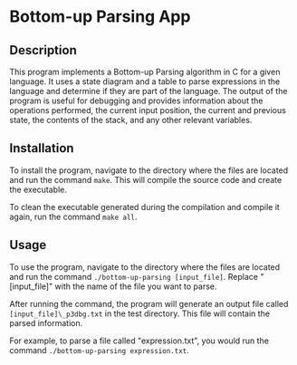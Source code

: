 # Bottom-up Parsing App

## Description

This program implements a Bottom-up Parsing algorithm in C for a given language. It uses a state diagram and a table to parse expressions in the language and determine if they are part of the language. The output of the program is useful for debugging and provides information about the operations performed, the current input position, the current and previous state, the contents of the stack, and any other relevant variables.

## Installation

To install the program, navigate to the directory where the files are located and run the command `make`. This will compile the source code and create the executable.

To clean the executable generated during the compilation and compile it again, run the command `make all`.

## Usage

To use the program, navigate to the directory where the files are located and run the command `./bottom-up-parsing [input_file]`. Replace "[input_file]" with the name of the file you want to parse.

After running the command, the program will generate an output file called `[input_file]\_p3dbg.txt` in the test directory. This file will contain the parsed information.

For example, to parse a file called "expression.txt", you would run the command `./bottom-up-parsing expression.txt`.
